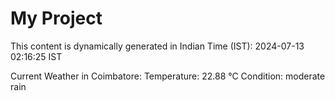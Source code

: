 # My Project

This content is dynamically generated in Indian Time (IST): 2024-07-13 02:16:25 IST


Current Weather in Coimbatore:
Temperature: 22.88 °C
Condition: moderate rain
